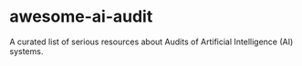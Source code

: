 # awesome-ai-audit
A curated list of serious resources about Audits of Artificial Intelligence (AI) systems.
